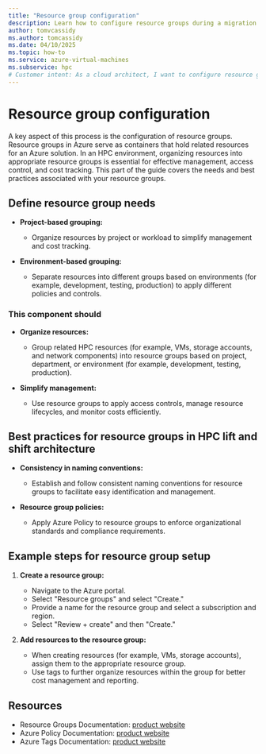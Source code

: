 ```yaml
---
title: "Resource group configuration"
description: Learn how to configure resource groups during a migration of high performance computing architecture.
author: tomvcassidy
ms.author: tomcassidy
ms.date: 04/10/2025
ms.topic: how-to
ms.service: azure-virtual-machines
ms.subservice: hpc
# Customer intent: As a cloud architect, I want to configure resource groups effectively during HPC migrations, so that I can optimize resource management, control access, and improve cost tracking for various workloads.
---
```


# Resource group configuration

A key aspect of this process is the configuration of resource groups. Resource groups in Azure serve as containers that hold related resources for an Azure solution. In an HPC environment, organizing resources into appropriate resource groups is essential for effective management, access control, and cost tracking. This part of the guide covers the needs and best practices associated with your resource groups.

## Define resource group needs

* **Project-based grouping:**
   - Organize resources by project or workload to simplify management and cost tracking.

* **Environment-based grouping:**
   - Separate resources into different groups based on environments (for example, development, testing, production) to apply different policies and controls.

### This component should

* **Organize resources:**
  - Group related HPC resources (for example, VMs, storage accounts, and network components) into resource groups based on project, department, or environment (for example, development, testing, production).

* **Simplify management:**
  - Use resource groups to apply access controls, manage resource lifecycles, and monitor costs efficiently.

## Best practices for resource groups in HPC lift and shift architecture

* **Consistency in naming conventions:**
   - Establish and follow consistent naming conventions for resource groups to facilitate easy identification and management.

* **Resource group policies:**
   - Apply Azure Policy to resource groups to enforce organizational standards and compliance requirements.

## Example steps for resource group setup

1. **Create a resource group:**

   - Navigate to the Azure portal.
   - Select "Resource groups" and select "Create."
   - Provide a name for the resource group and select a subscription and region.
   - Select "Review + create" and then "Create."

2. **Add resources to the resource group:**

   - When creating resources (for example, VMs, storage accounts), assign them to the appropriate resource group.
   - Use tags to further organize resources within the group for better cost management and reporting.

## Resources

- Resource Groups Documentation: [product website](/azure/azure-resource-manager/management/manage-resource-groups-portal)
- Azure Policy Documentation: [product website](/azure/governance/policy/overview)
- Azure Tags Documentation: [product website](/azure/azure-resource-manager/management/tag-resources)
